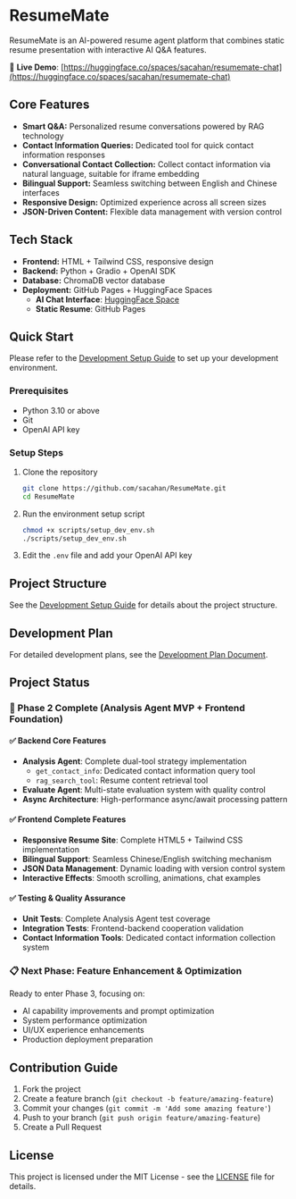 # ResumeMate

ResumeMate is an AI-powered resume agent platform that combines static resume presentation with interactive AI Q&A features.

🚀 **Live Demo**: [https://huggingface.co/spaces/sacahan/resumemate-chat](https://huggingface.co/spaces/sacahan/resumemate-chat)

## Core Features

- **Smart Q&A:** Personalized resume conversations powered by RAG technology
- **Contact Information Queries:** Dedicated tool for quick contact information responses
- **Conversational Contact Collection:** Collect contact information via natural language, suitable for iframe embedding
- **Bilingual Support:** Seamless switching between English and Chinese interfaces
- **Responsive Design:** Optimized experience across all screen sizes
- **JSON-Driven Content:** Flexible data management with version control

## Tech Stack

- **Frontend:** HTML + Tailwind CSS, responsive design
- **Backend:** Python + Gradio + OpenAI SDK
- **Database:** ChromaDB vector database
- **Deployment:** GitHub Pages + HuggingFace Spaces
  - **AI Chat Interface**: [HuggingFace Space](https://huggingface.co/spaces/sacahan/resumemate-chat)
  - **Static Resume**: GitHub Pages

## Quick Start

Please refer to the [Development Setup Guide](DEVELOPMENT.md) to set up your development environment.

### Prerequisites

- Python 3.10 or above
- Git
- OpenAI API key

### Setup Steps

1. Clone the repository

   ```bash
   git clone https://github.com/sacahan/ResumeMate.git
   cd ResumeMate
   ```

2. Run the environment setup script

   ```bash
   chmod +x scripts/setup_dev_env.sh
   ./scripts/setup_dev_env.sh
   ```

3. Edit the `.env` file and add your OpenAI API key

## Project Structure

See the [Development Setup Guide](DEVELOPMENT.md) for details about the project structure.

## Development Plan

For detailed development plans, see the [Development Plan Document](plans/development_plan.md).

## Project Status

### 🎉 Phase 2 Complete (Analysis Agent MVP + Frontend Foundation)

#### ✅ Backend Core Features

- **Analysis Agent**: Complete dual-tool strategy implementation
  - `get_contact_info`: Dedicated contact information query tool
  - `rag_search_tool`: Resume content retrieval tool
- **Evaluate Agent**: Multi-state evaluation system with quality control
- **Async Architecture**: High-performance async/await processing pattern

#### ✅ Frontend Complete Features

- **Responsive Resume Site**: Complete HTML5 + Tailwind CSS implementation
- **Bilingual Support**: Seamless Chinese/English switching mechanism
- **JSON Data Management**: Dynamic loading with version control system
- **Interactive Effects**: Smooth scrolling, animations, chat examples

#### ✅ Testing & Quality Assurance

- **Unit Tests**: Complete Analysis Agent test coverage
- **Integration Tests**: Frontend-backend cooperation validation
- **Contact Information Tools**: Dedicated contact information collection system

### 📋 Next Phase: Feature Enhancement & Optimization

Ready to enter Phase 3, focusing on:

- AI capability improvements and prompt optimization
- System performance optimization
- UI/UX experience enhancements
- Production deployment preparation

## Contribution Guide

1. Fork the project
2. Create a feature branch (`git checkout -b feature/amazing-feature`)
3. Commit your changes (`git commit -m 'Add some amazing feature'`)
4. Push to your branch (`git push origin feature/amazing-feature`)
5. Create a Pull Request

## License

This project is licensed under the MIT License - see the [LICENSE](LICENSE) file for details.
